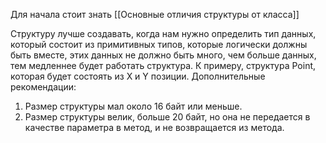 Для начала стоит знать [[Основные отличия структуры от класса]]

Структуру лучше создавать, когда нам нужно определить тип данных, который состоит из примитивных типов, которые логически должны быть вместе, этих данных не должно быть много, чем больше данных, тем медленнее будет работать структура. К примеру, структура Point, которая будет состоять из X и Y позиции.
Дополнительные рекомендации:
1) Размер структуры мал около 16 байт или меньше.
2) Размер структуры велик, больше 20 байт, но она не передается в качестве параметра в метод, и не возвращается из метода.
